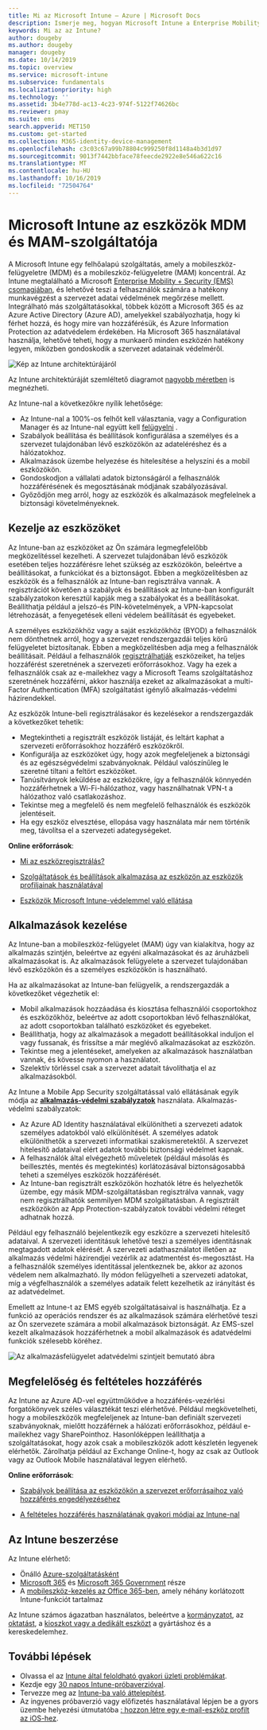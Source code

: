 ```yaml
---
title: Mi az Microsoft Intune – Azure | Microsoft Docs
description: Ismerje meg, hogyan Microsoft Intune a Enterprise Mobility + Security megoldás mobileszköz-kezelési (MDM-) és Mobile App Management (MAM) összetevője, és hogyan segít a vállalati adatvédelemben.
keywords: Mi az az Intune?
author: dougeby
ms.author: dougeby
manager: dougeby
ms.date: 10/14/2019
ms.topic: overview
ms.service: microsoft-intune
ms.subservice: fundamentals
ms.localizationpriority: high
ms.technology: ''
ms.assetid: 3b4e778d-ac13-4c23-974f-5122f74626bc
ms.reviewer: pmay
ms.suite: ems
search.appverid: MET150
ms.custom: get-started
ms.collection: M365-identity-device-management
ms.openlocfilehash: c3c03c67a99b78804c999250f8d1148a4b3d1d97
ms.sourcegitcommit: 9013f7442bbface78feecde2922e8e546a622c16
ms.translationtype: MT
ms.contentlocale: hu-HU
ms.lasthandoff: 10/16/2019
ms.locfileid: "72504764"
---
```

# <a name="microsoft-intune-is-an-mdm-and-mam-provider-for-your-devices"></a>Microsoft Intune az eszközök MDM és MAM-szolgáltatója

A Microsoft Intune egy felhőalapú szolgáltatás, amely a mobileszköz-felügyeletre (MDM) és a mobileszköz-felügyeletre (MAM) koncentrál. Az Intune megtalálható a Microsoft [Enterprise Mobility + Security (EMS) csomagjában](https://www.microsoft.com/microsoft-365/enterprise-mobility-security), és lehetővé teszi a felhasználók számára a hatékony munkavégzést a szervezet adatai védelmének megőrzése mellett. Integrálható más szolgáltatásokkal, többek között a Microsoft 365 és az Azure Active Directory (Azure AD), amelyekkel szabályozhatja, hogy ki férhet hozzá, és hogy mire van hozzáférésük, és Azure Information Protection az adatvédelem érdekében. Ha Microsoft 365 használatával használja, lehetővé teheti, hogy a munkaerő minden eszközén hatékony legyen, miközben gondoskodik a szervezet adatainak védelméről.

![Kép az Intune architektúrájáról](./media/what-is-intune/intunearch_sm.png)

Az Intune architektúráját szemléltető diagramot [nagyobb méretben](./media/what-is-intune/intunearchitecture.svg) is megnézheti.

Az Intune-nal a következőkre nyílik lehetősége:

- Az Intune-nal a 100%-os felhőt kell választania, vagy a Configuration Manager és az Intune-nal együtt kell [felügyelni](https://docs.microsoft.com/sccm/comanage/overview) .
- Szabályok beállítása és beállítások konfigurálása a személyes és a szervezet tulajdonában lévő eszközökön az adateléréshez és a hálózatokhoz.
- Alkalmazások üzembe helyezése és hitelesítése a helyszíni és a mobil eszközökön.
- Gondoskodjon a vállalati adatok biztonságáról a felhasználók hozzáférésének és megosztásának módjának szabályozásával.
- Győződjön meg arról, hogy az eszközök és alkalmazások megfelelnek a biztonsági követelményeknek.

## <a name="manage-devices"></a>Kezelje az eszközöket

Az Intune-ban az eszközöket az Ön számára legmegfelelőbb megközelítéssel kezelheti. A szervezet tulajdonában lévő eszközök esetében teljes hozzáférésre lehet szükség az eszközökön, beleértve a beállításokat, a funkciókat és a biztonságot. Ebben a megközelítésben az eszközök és a felhasználók az Intune-ban regisztrálva vannak. A regisztrációt követően a szabályok és beállítások az Intune-ban konfigurált szabályzatokon keresztül kapják meg a szabályokat és a beállításokat. Beállíthatja például a jelszó-és PIN-követelmények, a VPN-kapcsolat létrehozását, a fenyegetések elleni védelem beállítását és egyebeket.

A személyes eszközökhöz vagy a saját eszközökhöz (BYOD) a felhasználók nem dönthetnek arról, hogy a szervezet rendszergazdái teljes körű felügyeletet biztosítanak. Ebben a megközelítésben adja meg a felhasználók beállításait. Például a felhasználók [regisztrálhatják](../enrollment/device-enrollment.md) eszközeiket, ha teljes hozzáférést szeretnének a szervezeti erőforrásokhoz. Vagy ha ezek a felhasználók csak az e-mailekhez vagy a Microsoft Teams szolgáltatáshoz szeretnének hozzáférni, akkor használja ezeket az alkalmazásokat a multi-Factor Authentication (MFA) szolgáltatást igénylő alkalmazás-védelmi házirendekkel.

Az eszközök Intune-beli regisztrálásakor és kezelésekor a rendszergazdák a következőket tehetik:

- Megtekintheti a regisztrált eszközök listáját, és leltárt kaphat a szervezeti erőforrásokhoz hozzáférő eszközökről.
- Konfigurálja az eszközöket úgy, hogy azok megfeleljenek a biztonsági és az egészségvédelmi szabványoknak. Például valószínűleg le szeretné tiltani a feltört eszközöket.
- Tanúsítványok leküldése az eszközökre, így a felhasználók könnyedén hozzáférhetnek a Wi-Fi-hálózathoz, vagy használhatnak VPN-t a hálózathoz való csatlakozáshoz.
- Tekintse meg a megfelelő és nem megfelelő felhasználók és eszközök jelentéseit.
- Ha egy eszköz elvesztése, ellopása vagy használata már nem történik meg, távolítsa el a szervezeti adategységeket.

**Online erőforrások**:

- [Mi az eszközregisztrálás?](../enrollment/device-enrollment.md)

- [Szolgáltatások és beállítások alkalmazása az eszközön az eszközök profiljainak használatával](../configuration/device-profiles.md)

- [Eszközök Microsoft Intune-védelemmel való ellátása](../protect/device-protect.md)

## <a name="manage-apps"></a>Alkalmazások kezelése

Az Intune-ban a mobileszköz-felügyelet (MAM) úgy van kialakítva, hogy az alkalmazás szintjén, beleértve az egyéni alkalmazásokat és az áruházbeli alkalmazásokat is. Az alkalmazások felügyelete a szervezet tulajdonában lévő eszközökön és a személyes eszközökön is használható.

Ha az alkalmazásokat az Intune-ban felügyelik, a rendszergazdák a következőket végezhetik el:

- Mobil alkalmazások hozzáadása és kiosztása felhasználói csoportokhoz és eszközökhöz, beleértve az adott csoportokban lévő felhasználókat, az adott csoportokban található eszközöket és egyebeket.
- Beállíthatja, hogy az alkalmazások a megadott beállításokkal induljon el vagy fussanak, és frissítse a már meglévő alkalmazásokat az eszközön.
- Tekintse meg a jelentéseket, amelyeken az alkalmazások használatban vannak, és kövesse nyomon a használatot.
- Szelektív törléssel csak a szervezet adatait távolíthatja el az alkalmazásokból.

Az Intune a Mobile App Security szolgáltatással való ellátásának egyik módja az **[alkalmazás-védelmi szabályzatok](../apps/app-protection-policy.md)** használata. Alkalmazás-védelmi szabályzatok:

- Az Azure AD Identity használatával elkülönítheti a szervezeti adatok személyes adatokból való elkülönítését. A személyes adatok elkülöníthetők a szervezeti informatikai szakismeretektől. A szervezet hitelesítő adataival elért adatok további biztonsági védelmet kapnak.
- A felhasználók által elvégezhető műveletek (például másolás és beillesztés, mentés és megtekintés) korlátozásával biztonságosabbá teheti a személyes eszközök hozzáférését.
- Az Intune-ban regisztrált eszközökön hozhatók létre és helyezhetők üzembe, egy másik MDM-szolgáltatásban regisztrálva vannak, vagy nem regisztrálhatók semmilyen MDM szolgáltatásban. A regisztrált eszközökön az App Protection-szabályzatok további védelmi réteget adhatnak hozzá.

Például egy felhasználó bejelentkezik egy eszközre a szervezeti hitelesítő adataival. A szervezeti identitásuk lehetővé teszi a személyes identitásnak megtagadott adatok elérését. A szervezeti adathasználatot illetően az alkalmazás védelmi házirendjei vezérlik az adatmentést és-megosztást. Ha a felhasználók személyes identitással jelentkeznek be, akkor az azonos védelem nem alkalmazható. Ily módon felügyelheti a szervezeti adatokat, míg a végfelhasználók a személyes adataik felett kezelhetik az irányítást és az adatvédelmet.

Emellett az Intune-t az EMS egyéb szolgáltatásaival is használhatja. Ez a funkció az operációs rendszer és az alkalmazások számára elérhetővé teszi az Ön szervezete számára a mobil alkalmazások biztonságát. Az EMS-szel kezelt alkalmazások hozzáférhetnek a mobil alkalmazások és adatvédelmi funkciók szélesebb köréhez.

![Az alkalmazásfelügyelet adatvédelmi szintjeit bemutató ábra](./media/what-is-intune/managing-mobile-apps.png)

## <a name="compliance-and-conditional-access"></a>Megfelelőség és feltételes hozzáférés

Az Intune az Azure AD-vel együttműködve a hozzáférés-vezérlési forgatókönyvek széles választékát teszi elérhetővé. Például megkövetelheti, hogy a mobileszközök megfeleljenek az Intune-ban definiált szervezeti szabványoknak, mielőtt hozzáférnek a hálózati erőforrásokhoz, például e-mailekhez vagy SharePointhoz. Hasonlóképpen leállíthatja a szolgáltatásokat, hogy azok csak a mobileszközök adott készletén legyenek elérhetők. Zárolhatja például az Exchange Online-t, hogy az csak az Outlook vagy az Outlook Mobile használatával legyen elérhető.

**Online erőforrások**:

- [Szabályok beállítása az eszközökön a szervezet erőforrásaihoz való hozzáférés engedélyezéséhez](../protect/device-compliance-get-started.md)

- [A feltételes hozzáférés használatának gyakori módjai az Intune-nal](../protect/conditional-access-intune-common-ways-use.md)

## <a name="how-to-get-intune"></a>Az Intune beszerzése

Az Intune elérhető:

- Önálló [Azure-szolgáltatásként](https://go.microsoft.com/fwlink/?linkid=2090973)
- [Microsoft 365](https://www.microsoft.com/microsoft-365/enterprise-mobility-security/microsoft-intune) és [Microsoft 365 Government](https://www.microsoft.com/microsoft-365/government) része
- A [mobileszköz-kezelés az Office 365-ben](https://support.office.com/article/choose-between-mdm-for-office-365-and-microsoft-intune-c93d9ab9-efb2-4349-9b93-30c30562ee22), amely néhány korlátozott Intune-funkciót tartalmaz

Az Intune számos ágazatban használatos, beleértve a [kormányzatot](https://docs.microsoft.com/enterprise-mobility-security/solutions/ems-govt-service-description), az [oktatást](https://www.microsoft.com/en-us/education/intune), a [kioszkot vagy a dedikált eszközt](../configuration/kiosk-settings.md) a gyártáshoz és a kereskedelemhez.

## <a name="next-steps"></a>További lépések

- Olvassa el az [Intune által feloldható gyakori üzleti problémákat](https://docs.microsoft.com/intune/common-scenarios).
- Kezdje egy [30 napos Intune-próbaverzióval](free-trial-sign-up.md).
- Tervezze meg az [Intune-ba való áttelepítést](migration-guide.md).
- Az ingyenes próbaverzió vagy előfizetés használatával lépjen be a gyors üzembe helyezési útmutatóba [: hozzon létre egy e-mail-eszköz profilt az iOS-hez](../configuration/quickstart-email-profile.md).

